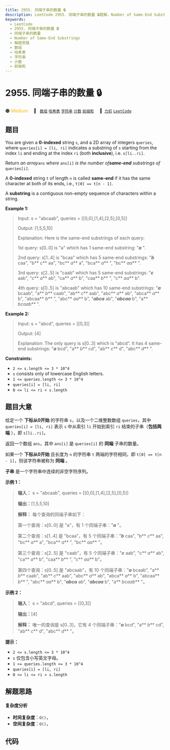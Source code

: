 ```yaml
---
title: 2955. 同端子串的数量 🔒
description: LeetCode 2955. 同端子串的数量 🔒题解，Number of Same-End Substrings，包含解题思路、复杂度分析以及完整的 JavaScript 代码实现。
keywords:
  - LeetCode
  - 2955. 同端子串的数量 🔒
  - 同端子串的数量
  - Number of Same-End Substrings
  - 解题思路
  - 数组
  - 哈希表
  - 字符串
  - 计数
  - 前缀和
---
```


# 2955. 同端子串的数量 🔒

🟠 <font color=#ffb800>Medium</font>&emsp; 🔖&ensp; [`数组`](/tag/array.md) [`哈希表`](/tag/hash-table.md) [`字符串`](/tag/string.md) [`计数`](/tag/counting.md) [`前缀和`](/tag/prefix-sum.md)&emsp; 🔗&ensp;[`力扣`](https://leetcode.cn/problems/number-of-same-end-substrings) [`LeetCode`](https://leetcode.com/problems/number-of-same-end-substrings)

## 题目

You are given a **0-indexed** string `s`, and a 2D array of integers
`queries`, where `queries[i] = [li, ri]` indicates a substring of `s` starting
from the index `li` and ending at the index `ri` (both **inclusive**), i.e.
`s[li..ri]`.

Return _an array_`ans` _where_ `ans[i]` _is the number of**same-end**
substrings of_ `queries[i]`.

A **0-indexed** string `t` of length `n` is called **same-end** if it has the
same character at both of its ends, i.e., `t[0] == t[n - 1]`.

A **substring** is a contiguous non-empty sequence of characters within a
string.



**Example 1:**

> Input: s = "abcaab", queries = [[0,0],[1,4],[2,5],[0,5]]
> 
> Output: [1,5,5,10]
> 
> Explanation: Here is the same-end substrings of each query:
> 
> 1st query: s[0..0] is "a" which has 1 same-end substring: "**_a_** ".
> 
> 2nd query: s[1..4] is "bcaa" which has 5 same-end substrings: "**_b_** caa", "b** _c_** aa", "bc** _a_** a", "bca** _a_** ", "bc** _aa_** ".
> 
> 3rd query: s[2..5] is "caab" which has 5 same-end substrings: "**_c_** aab", "c** _a_** ab", "ca** _a_** b", "caa** _b_** ", "c** _aa_** b".
> 
> 4th query: s[0..5] is "abcaab" which has 10 same-end substrings: "**_a_** bcaab", "a** _b_** caab", "ab** _c_** aab", "abc** _a_** ab", "abca** _a_** b", "abcaa** _b_** ", "abc** _aa_** b", "**_abca_** ab", "**_abcaa_** b", "a** _bcaab_** ".

**Example 2:**

> Input: s = "abcd", queries = [[0,3]]
> 
> Output: [4]
> 
> Explanation: The only query is s[0..3] which is "abcd". It has 4 same-end substrings: "**_a_** bcd", "a** _b_** cd", "ab** _c_** d", "abc** _d_** ".

**Constraints:**

  * `2 <= s.length <= 3 * 10^4`
  * `s` consists only of lowercase English letters.
  * `1 <= queries.length <= 3 * 10^4`
  * `queries[i] = [li, ri]`
  * `0 <= li <= ri < s.length`


## 题目大意

给定一个 **下标从0开始**  的字符串 `s`，以及一个二维整数数组 `queries`，其中 `queries[i] = [li, ri]` 表示
`s` 中从索引 `li` 开始到索引 `ri` 结束的子串（**包括两端** ），即 `s[li..ri]`。

返回一个数组 `ans`，其中 `ans[i]` 是 `queries[i]` 的 **同端** 子串的数量。

如果一个 **下标从0开始** 且长度为 `n` 的字符串 `t` 两端的字符相同，即 `t[0] == t[n - 1]`，则该字符串被称为 **同端**
。

**子串** 是一个字符串中连续的非空字符序列。



**示例 1：**

> 
> 
> 
> 
> 
> **输入：** s = "abcaab", queries = [[0,0],[1,4],[2,5],[0,5]]
> 
> **输出：**[1,5,5,10]
> 
> **解释：** 每个查询的同端子串如下：
> 
> 第一个查询：s[0..0] 是 "a"，有 1 个同端子串："**_a_** "。
> 
> 第二个查询：s[1..4] 是 "bcaa"，有 5 个同端子串："**_b_** caa", "b** _c_** aa", "bc** _a_** a", "bca** _a_** ", "bc** _aa_** "。
> 
> 第三个查询：s[2..5] 是 "caab"，有 5 个同端子串："**_c_** aab", "c** _a_** ab", "ca** _a_** b", "caa** _b_** ", "c** _aa_** b"。
> 
> 第四个查询：s[0..5] 是 "abcaab"，有 10 个同端子串："**_a_** bcaab", "a** _b_** caab", "ab** _c_** aab", "abc** _a_** ab", "abca** _a_** b", "abcaa** _b_** ", "abc** _aa_** b", "**_abca_** ab", "**_abcaa_** b", "a** _bcaab_** "。

**示例 2：**

> 
> 
> 
> 
> 
> **输入：** s = "abcd", queries = [[0,3]]
> 
> **输出：**[4]
> 
> **解释：** 唯一的查询是 s[0..3]，它有 4 个同端子串："**_a_** bcd", "a** _b_** cd", "ab** _c_** d", "abc** _d_** "。
> 
> 



**提示：**

  * `2 <= s.length <= 3 * 10^4`
  * `s` 仅包含小写英文字母。
  * `1 <= queries.length <= 3 * 10^4`
  * `queries[i] = [li, ri]`
  * `0 <= li <= ri < s.length`


## 解题思路

#### 复杂度分析

- **时间复杂度**：`O()`，
- **空间复杂度**：`O()`，

## 代码

```javascript

```
